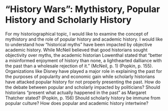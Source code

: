 # “History Wars”: Mythistory, Popular History and Scholarly History
For my historiographical topic, I would like to examine the concept of mythistory and the role of popular history and academic history. I would like to understand how “historical myths” have been impacted by objective academic history. While McNeil believed that good historians sought objectivity over myths, the academic historian Lowenthal stated that “better a misinformed enjoyment of history than none, a lighthearted dalliance with the past than a wholesale rejection of it.” (McNeil, p. 1) (Popkin, p. 155). Organizations like Disney have played a major role in explaining the past for the purposes of popularity and economic gain while scholarly historians have attacked popular history for not properly presenting the past. How do the debate between popular and scholarly impacted by politicians? Should historians “present what actually happened in the past” as Margaret Thatcher stated? (Popkin, p. 156) Should scholarly history be immune from popular culture? How does popular and academic history intertwine? 
